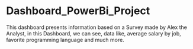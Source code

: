 # Dashboard_PowerBi_Project
This dashboard presents information based on a Survey made by Alex the Analyst, in this Dashboard, we can see, data like, average salary by job, favorite programming language and much more.
